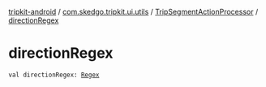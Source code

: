 [tripkit-android](../../index.md) / [com.skedgo.tripkit.ui.utils](../index.md) / [TripSegmentActionProcessor](index.md) / [directionRegex](./direction-regex.md)

# directionRegex

`val directionRegex: `[`Regex`](https://kotlinlang.org/api/latest/jvm/stdlib/kotlin.text/-regex/index.html)
